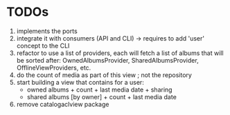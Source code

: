 # TODOs

1. implements the ports
2. integrate it with consumers (API and CLI) -> requires to add 'user' concept to the CLI
3. refactor to use a list of providers, each will fetch a list of albums that will be sorted after: OwnedAlbumsProvider, SharedAlbumsProvider,
   OfflineViewProviders, etc.
4. do the count of media as part of this view ; not the repository
5. start building a view that contains for a user:
   * owned albums + count + last media date + sharing
   * shared albums [by owner] + count + last media date
6. remove catalogaclview package
